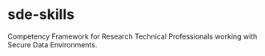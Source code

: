 # sde-skills
Competency Framework for Research Technical Professionals working with Secure Data Environments.
